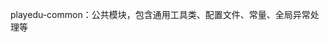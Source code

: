 <!--
 Copyright (c) 2024 toimc<admin@wayearn.com>
 
 This software is released under the MIT License.
 https://opensource.org/licenses/MIT
-->

playedu-common：公共模块，包含通用工具类、配置文件、常量、全局异常处理等